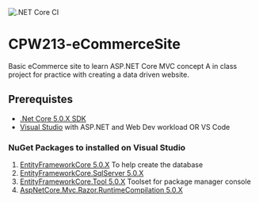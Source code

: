 ![.NET Core CI](https://github.com/PKJrod/CPW213-eCommerceSite/workflows/.NET%20Core%20CI/badge.svg)

# CPW213-eCommerceSite
Basic eCommerce site to learn ASP.NET Core MVC concept
A in class project for practice with creating a data driven website.

## Prerequistes
- [.Net Core 5.0.X SDK](https://dotnet.microsoft.com/download)
- [Visual Studio](https://visualstudio.microsoft.com/) with ASP.NET and Web Dev workload OR VS Code

### NuGet Packages to installed on Visual Studio
1. [EntityFrameworkCore 5.0.X](https://www.nuget.org/packages/Microsoft.EntityFrameworkCore/5.0.2?_src=template) To help create the database
2. [EntityFrameworkCore.SqlServer 5.0.X](https://www.nuget.org/packages/Microsoft.EntityFrameworkCore.SqlServer/5.0.2?_src=template) 
3. [EntityFrameworkCore.Tool 5.0.X](https://www.nuget.org/packages/Microsoft.EntityFrameworkCore.Tools/5.0.2?_src=template) Toolset for package manager console 
4. [AspNetCore.Mvc.Razor.RuntimeCompilation 5.0.X](https://www.nuget.org/packages/Microsoft.AspNetCore.Mvc.Razor.RuntimeCompilation/3.1.10?_src=template)
